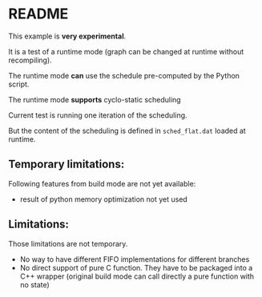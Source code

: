 # README

This example is **very experimental**.

It is a test of a runtime mode (graph can be changed at runtime without recompiling).

The runtime mode **can** use the schedule pre-computed by the Python script.

The runtime mode **supports** cyclo-static scheduling

Current test is running one iteration of the scheduling.

But the content of the scheduling is defined in `sched_flat.dat` loaded at runtime.



## Temporary limitations:

Following features from build mode are not yet available:

* result of python memory optimization not yet used

## Limitations:

Those limitations are not temporary.

* No way to have different FIFO implementations for different branches
* No direct support of pure C function. They have to be packaged into a C++ wrapper (original  build mode can call directly a pure function with no state)
